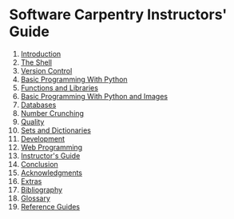Software Carpentry Instructors' Guide
=====================================

1.  [Introduction](intro.html)
2.  [The Shell](shell.html)
3.  [Version Control](svn.html)
4.  [Basic Programming With Python](python.html)
5.  [Functions and Libraries](funclib.html)
6.  [Basic Programming With Python and Images](pymedia.html)
7.  [Databases](db.html)
8.  [Number Crunching](numpy.html)
9.  [Quality](quality.html)
10. [Sets and Dictionaries](setdict.html)
11. [Development](dev.html)
12. [Web Programming](web.html)
13. [Instructor's Guide](teach.html)
14. [Conclusion](concl.html)
15. [Acknowledgments](ack.html)
16. [Extras](extras.html)
17. [Bibliography](bib.html)
18. [Glossary](glossary.html)
19. [Reference Guides](ref.html)
